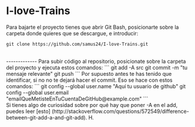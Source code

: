 I-love-Trains
=============
Para bajarte el proyecto tienes que abrir Git Bash, posicionarte sobre la carpeta donde quieres que se descargue, e introducir:

```
git clone https://github.com/samus24/I-love-Trains.git
```
<br />
-------------  
Para subir código al repositorio, posicionate sobre la carpeta del proyecto y ejecuta estos comandos:
```
git add -A src
git commit -m "tu mensaje relevante"
git push
```
Por supuesto antes te has tenido que identificar, si no no te dejará hacer el commit.
Eso se hace con estos comandos:
```
git config --global user.name "Aquí tu usuario de github"
git config --global user.email "emailQueMetisteEnTuCuentaDeGitHub@example.com"
```

<br />
Si tienes algo de curiosidad sobre por qué hay que poner -A en el add, puedes leer [esto] (http://stackoverflow.com/questions/572549/difference-between-git-add-a-and-git-add).  
H.
